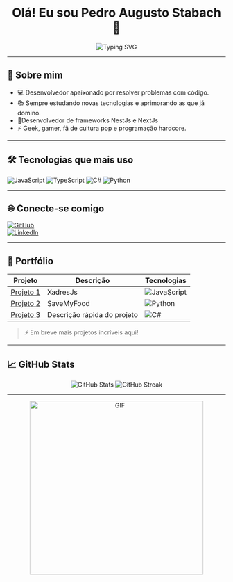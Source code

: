 <h1 align="center">Olá! Eu sou Pedro Augusto Stabach 👋</h1>

<p align="center">
  <img src="https://readme-typing-svg.herokuapp.com?size=22&color=36BCF7&center=true&vCenter=true&multiline=true&lines=Desenvolvedor+Full-Stack;" alt="Typing SVG">
</p>

---

## 🚀 Sobre mim

- 💻 Desenvolvedor apaixonado por resolver problemas com código.
- 📚 Sempre estudando novas tecnologias e aprimorando as que já domino.
- 🧰Desenvolvedor de frameworks NestJs e NextJs
- ⚡ Geek, gamer, fã de cultura pop e programação hardcore.

---

## 🛠️ Tecnologias que mais uso

![JavaScript](https://img.shields.io/badge/-JavaScript-F7DF1E?logo=javascript&logoColor=000)
![TypeScript](https://img.shields.io/badge/-TypeScript-3178C6?logo=typescript&logoColor=fff)
![C#](https://img.shields.io/badge/-C%23-239120?logo=c-sharp&logoColor=fff)
![Python](https://img.shields.io/badge/-Python-3776AB?logo=python&logoColor=fff)

---

## 🌐 Conecte-se comigo

[![GitHub](https://img.shields.io/badge/GitHub-000?style=for-the-badge&logo=github&logoColor=white)](https://github.com/PedroStabach)  
[![LinkedIn](https://img.shields.io/badge/LinkedIn-0A66C2?style=for-the-badge&logo=linkedin&logoColor=white)](https://linkedin.com/in/PedroStbk)    

---

## 💼 Portfólio

| Projeto | Descrição | Tecnologias |
| -------- | --------- | ----------- |
| [Projeto 1](https://github.com/seurepo) | XadresJs | ![JavaScript](https://img.shields.io/badge/-JS-F7DF1E?logo=javascript) |
| [Projeto 2](https://github.com/seurepo) | SaveMyFood | ![Python](https://img.shields.io/badge/-Python-3776AB?logo=python) |
| [Projeto 3](https://github.com/seurepo) | Descrição rápida do projeto | ![C#](https://img.shields.io/badge/-C%23-239120?logo=c-sharp) |

> ⚡ Em breve mais projetos incríveis aqui!

---

## 📈 GitHub Stats

<p align="center">
  <img src="https://github-readme-stats.vercel.app/api?username=seuusuario&show_icons=true&theme=radical" alt="GitHub Stats" />
  <img src="https://github-readme-streak-stats.herokuapp.com/?user=seuusuario&theme=radical" alt="GitHub Streak" />
</p>

---
<p align="center">
  <img src="https://www.pixilart.com/art/among-those-stars-8640fe1efdb13bc?ft=topic&ft_id=23" alt="GIF" width="400" />
</p>


